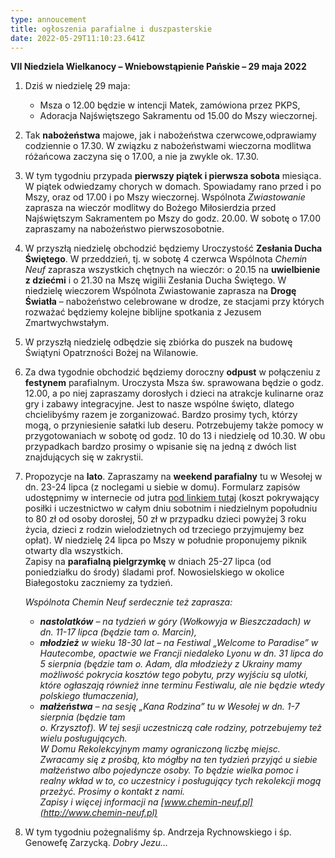 ```yaml
---
type: annoucement
title: ogłoszenia parafialne i duszpasterskie
date: 2022-05-29T11:10:23.641Z
---
```

<!--StartFragment-->

**VII Niedziela Wielkanocy – Wniebowstąpienie Pańskie – 29 maja 2022**

1. Dziś w niedzielę 29 maja:

   * Msza o 12.00 będzie w intencji Matek, zamówiona przez PKPS,
   * Adoracja Najświętszego Sakramentu od 15.00 do Mszy wieczornej.
2. Tak **nabożeństwa** majowe, jak i nabożeństwa czerwcowe,odprawiamy codziennie o 17.30. W związku z nabożeństwami wieczorna modlitwa różańcowa zaczyna się o 17.00, a nie ja zwykle ok. 17.30.
3. W tym tygodniu przypada **pierwszy piątek i pierwsza sobota** miesiąca. W piątek odwiedzamy chorych w domach. Spowiadamy rano przed i po Mszy, oraz od 17.00 i po Mszy wieczornej. Wspólnota *Zwiastowanie* zaprasza na wieczór modlitwy do Bożego Miłosierdzia przed Najświętszym Sakramentem po Mszy do godz. 20.00. W sobotę o 17.00 zapraszamy na nabożeństwo pierwszosobotnie.
4. W przyszłą niedzielę obchodzić będziemy Uroczystość **Zesłania Ducha Świętego**. W przeddzień, tj. w sobotę 4 czerwca Wspólnota *Chemin Neuf* zaprasza wszystkich chętnych na wieczór: o 20.15 na **uwielbienie z dziećmi** i o 21.30 na Mszę wigilii Zesłania Ducha Świętego. W niedzielę wieczorem Wspólnota Zwiastowanie zaprasza na **Drogę Światła** – nabożeństwo celebrowane w drodze, ze stacjami przy których rozważać będziemy kolejne biblijne spotkania z Jezusem Zmartwychwstałym.
5. W przyszłą niedzielę odbędzie się zbiórka do puszek na budowę Świątyni Opatrzności Bożej na Wilanowie.
6. Za dwa tygodnie obchodzić będziemy doroczny **odpust** w połączeniu z **festynem** parafialnym. Uroczysta Msza św. sprawowana będzie o godz. 12.00, a po niej zapraszamy dorosłych i dzieci na atrakcje kulinarne oraz gry i zabawy integracyjne. Jest to nasze wspólne święto, dlatego chcielibyśmy razem je zorganizować. Bardzo prosimy tych, którzy mogą, o przyniesienie sałatki lub deseru. Potrzebujemy także pomocy w przygotowaniach w sobotę od godz. 10 do 13 i niedzielę od 10.30. W obu przypadkach bardzo prosimy o wpisanie się na jedną z dwóch list znajdujących się w zakrystii.
7. Propozycje na **lato**. Zapraszamy na **weekend parafialny** tu w Wesołej w dn. 23-24 lipca (z noclegami u siebie w domu). Formularz zapisów udostępnimy w internecie od jutra [pod linkiem tutaj](https://forms.gle/JybkHMMA4sjDCCLM6) (koszt pokrywający posiłki i uczestnictwo w całym dniu sobotnim i niedzielnym popołudniu to 80 zł od osoby dorosłej, 50 zł w przypadku dzieci powyżej 3 roku życia, dzieci z rodzin wielodzietnych od trzeciego przyjmujemy bez opłat). W niedzielę 24 lipca po Mszy w południe proponujemy piknik otwarty dla wszystkich. \
   Zapisy na **parafialną pielgrzymkę** w dniach 25-27 lipca (od poniedziałku do środy) śladami prof. Nowosielskiego w okolice Białegostoku zaczniemy za tydzień.

   *Wspólnota Chemin Neuf serdecznie też zaprasza:*

   * ***nastolatków** – na tydzień w góry (Wołkowyja w Bieszczadach) w dn. 11-17 lipca (będzie tam o. Marcin),*
   * ***młodzież** w wieku 18-30 lat – na Festiwal „Welcome to Paradise” w Hautecombe, opactwie we Francji niedaleko Lyonu w dn. 31 lipca do 5 sierpnia (będzie tam o. Adam, dla młodzieży z Ukrainy mamy możliwość pokrycia kosztów tego pobytu, przy wyjściu są ulotki, które ogłaszają również inne terminu Festiwalu, ale nie będzie wtedy polskiego tłumaczenia),*
   * ***małżeństwa** – na sesję „Kana Rodzina” tu w Wesołej w dn. 1-7 sierpnia (będzie tam\
     o. Krzysztof). W tej sesji uczestniczą całe rodziny, potrzebujemy też wielu posługujących.\
     W Domu Rekolekcyjnym mamy ograniczoną liczbę miejsc. Zwracamy się z prośbą, kto mógłby na ten tydzień przyjąć u siebie małżeństwo albo pojedyncze osoby. To będzie wielka pomoc i realny wkład w to, co uczestnicy i posługujący tych rekolekcji mogą przeżyć. Prosimy o kontakt z nami.*\
     *Zapisy i więcej informacji na [www.chemin-neuf.pl](http://www.chemin-neuf.pl)*
8. W tym tygodniu pożegnaliśmy śp. Andrzeja Rychnowskiego i śp. Genowefę Zarzycką. *Dobry Jezu…*

<!--EndFragment-->
